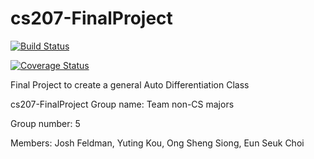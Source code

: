 # cs207-FinalProject

[![Build Status](https://travis-ci.org/AutoDiffAll/cs207_FinalProject.svg?branch=master)](https://travis-ci.org/AutoDiffAll/cs207_FinalProject)

[![Coverage Status](https://coveralls.io/repos/github/AutoDiffAll/cs207_FinalProject/badge.svg?branch=master)](https://coveralls.io/github/AutoDiffAll/cs207_FinalProject?branch=master)

Final Project to create a general Auto Differentiation Class

cs207-FinalProject
Group name: Team non-CS majors

Group number: 5

Members: Josh Feldman, Yuting Kou, Ong Sheng Siong, Eun Seuk Choi

